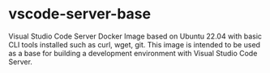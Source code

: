 # vscode-server-base
Visual Studio Code Server Docker Image based on Ubuntu 22.04 with basic CLI tools installed such as curl, wget, git. This image is intended to be used as a base for building a development environment with Visual Studio Code Server.
